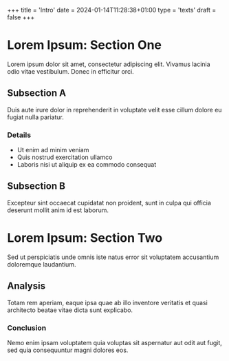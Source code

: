 +++
title = 'Intro'
date = 2024-01-14T11:28:38+01:00
type = 'texts'
draft = false
+++

# Lorem Ipsum: Section One

Lorem ipsum dolor sit amet, consectetur adipiscing elit. Vivamus lacinia odio vitae vestibulum. Donec in efficitur orci.

## Subsection A

Duis aute irure dolor in reprehenderit in voluptate velit esse cillum dolore eu fugiat nulla pariatur.

### Details

- Ut enim ad minim veniam
- Quis nostrud exercitation ullamco
- Laboris nisi ut aliquip ex ea commodo consequat

## Subsection B

Excepteur sint occaecat cupidatat non proident, sunt in culpa qui officia deserunt mollit anim id est laborum.

# Lorem Ipsum: Section Two

Sed ut perspiciatis unde omnis iste natus error sit voluptatem accusantium doloremque laudantium.

## Analysis

Totam rem aperiam, eaque ipsa quae ab illo inventore veritatis et quasi architecto beatae vitae dicta sunt explicabo.

### Conclusion

Nemo enim ipsam voluptatem quia voluptas sit aspernatur aut odit aut fugit, sed quia consequuntur magni dolores eos.

